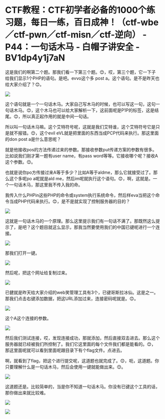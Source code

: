# CTF教程：CTF初学者必备的1000个练习题，每日一练，百日成神！（ctf-wbe／ctf-pwn／ctf-misn／ctf-逆向） - P44：一句话木马 - 白帽子讲安全 - BV1dp4y1j7aN

这是我们的啊第二个题。那我们看一下第三个题。😊，哎，第三个题，它一下子给我们显示1个PHP的语句。是吧。evvo这个多 post a。这个语句。是不是昨天也给大家介绍了？😊。



![](img/b78031f9535db3f44f40e7d88015d768_1.png)

这个语句就是一个一句话木马。大家自己写木马的时候，也可以写这一句，这句一句话木马。😊，这个木马也可以给大家解析一下，这前面呢是P1P的标签，这是结尾。😊，所以真正起作用的就是中间一句话。

所以叫一句话木马嘛。这个艾特符号呢，这就是我们艾特谁，这个艾特符号它是只是就不报错。😊，这个evil eVL就是把里面的东西当成PCP代码来执行。那这里面的don post a是什么意思呢？

就是他接收pos的方法传递过来的参数。那接收参数put传递方案的参数有很多。比如说我们刚才第一题有user name，有pass word等等。它接收哪个呢？接收A这个参数。😊。

也就是说你po方传接过来A等于多少？比如A等于aldme，那么它就接受过了。那么这个多呢po a呢就是ald me，然后im呢就执行这个语句。😊，啊，这就是。一个一句话木马，那这里我不传入我的命。

我传入什么PHPin这些PHP的命令或system执行系统命令，然后样eva当把这个命令当成PHP代码来执行。😊，是不是就实现了控制服务器的目的？



![](img/b78031f9535db3f44f40e7d88015d768_3.png)

这就是一句话木马的一个原理。那么这里提示我们有一句话不满了。那既然这么提示了，是吧？这个题目就这么显示，那我当然要使用我们的中国已键呢进行一个连接。



![](img/b78031f9535db3f44f40e7d88015d768_5.png)

那我们打开一键。

![](img/b78031f9535db3f44f40e7d88015d768_7.png)

然后呢，把这个网址给复制过来。

![](img/b78031f9535db3f44f40e7d88015d768_9.png)

已健就是昨天给大家介绍的web笑管理工具有3个，已键哥斯拉冰仙。这是之一。那我们点击右键添加数据，把这URL添加过来，连接密码呢就是。😊。



![](img/b78031f9535db3f44f40e7d88015d768_11.png)

这个A这个连接的参数。

![](img/b78031f9535db3f44f40e7d88015d768_13.png)

然后我们测试连接，哎，发现连接成功，那就添加，然后直接双击进去。那么这个服务器就已经被我们所控制了。我们它这里面的每个文件我们都是能看的。😊，那这里面呢就可以看到里面呢跟目录下有个flag文件。点进去。

啊，就看到了flag，把这个进行提交呢，这道题也就完成了。😊，呃，这道题。你只要理解什么是一句话木马，然后会使用一键就能做出来。😊。



![](img/b78031f9535db3f44f40e7d88015d768_15.png)

这道题还是。比较简单的，当是你不知道一句话木马。你没有已键这个工具的话，那你做出来就比较难。

![](img/b78031f9535db3f44f40e7d88015d768_17.png)

![](img/b78031f9535db3f44f40e7d88015d768_18.png)